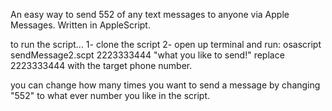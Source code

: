An easy way to send 552 of any text messages to anyone via Apple Messages.
Written in AppleScript.

to run the script...
	1- clone the script
	2- open up terminal and run: 
					osascript sendMessage2.scpt 2223333444 "what you like to send!"
					replace 2223333444 with the target phone number.

you can change how many times you want to send a message by changing "552" to what ever number you like in the script.


